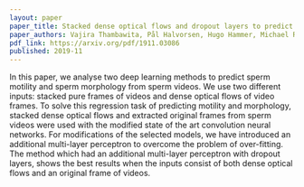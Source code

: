 ```yaml
---
layout: paper
paper_title: Stacked dense optical flows and dropout layers to predict sperm motility and morphology
paper_authors: Vajira Thambawita, Pål Halvorsen, Hugo Hammer, Michael Riegler, Trine B Haugen
pdf_link: https://arxiv.org/pdf/1911.03086
published: 2019-11
---
```



In this paper, we analyse two deep learning methods to predict sperm motility and sperm morphology from sperm videos. We use two different inputs: stacked pure frames of videos and dense optical flows of video frames. To solve this regression task of predicting motility and morphology, stacked dense optical flows and extracted original frames from sperm videos were used with the modified state of the art convolution neural networks. For modifications of the selected models, we have introduced an additional multi-layer perceptron to overcome the problem of over-fitting. The method which had an additional multi-layer perceptron with dropout layers, shows the best results when the inputs consist of both dense optical flows and an original frame of videos.